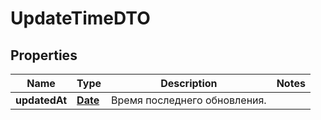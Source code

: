 

# UpdateTimeDTO

## Properties

Name | Type | Description | Notes
------------ | ------------- | ------------- | -------------
**updatedAt** | [**Date**](Date.md) | Время последнего обновления. | 




